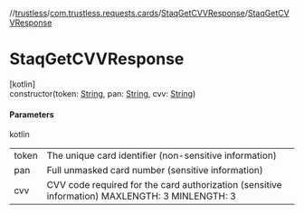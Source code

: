 //[trustless](../../../index.md)/[com.trustless.requests.cards](../index.md)/[StaqGetCVVResponse](index.md)/[StaqGetCVVResponse](-staq-get-c-v-v-response.md)

# StaqGetCVVResponse

[kotlin]\
constructor(token: [String](https://kotlinlang.org/api/latest/jvm/stdlib/kotlin/-string/index.html), pan: [String](https://kotlinlang.org/api/latest/jvm/stdlib/kotlin/-string/index.html), cvv: [String](https://kotlinlang.org/api/latest/jvm/stdlib/kotlin/-string/index.html))

#### Parameters

kotlin

| | |
|---|---|
| token | The unique card identifier (non-sensitive information) |
| pan | Full unmasked card number (sensitive information) |
| cvv | CVV code required for the card authorization (sensitive information) MAXLENGTH: 3 MINLENGTH: 3 |
